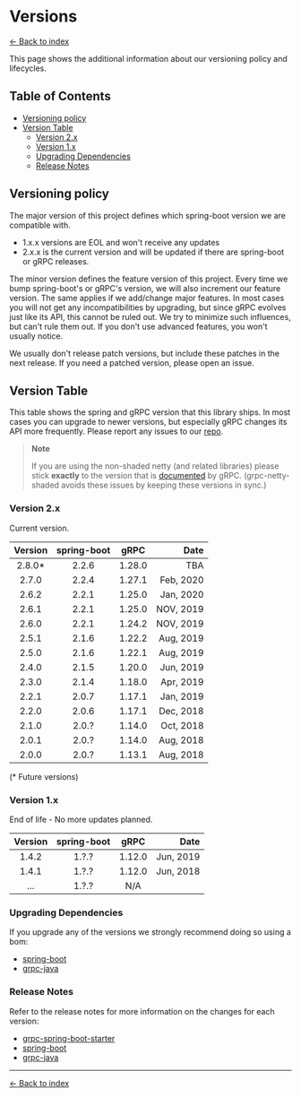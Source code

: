 # Versions

[<- Back to index](index)

This page shows the additional information about our versioning policy and lifecycles.

## Table of Contents <!-- omit in toc -->

- [Versioning policy](#versioning-policy)
- [Version Table](#version-table)
  - [Version 2.x](#version-2x)
  - [Version 1.x](#version-1x)
  - [Upgrading Dependencies](#upgrading-dependencies)
  - [Release Notes](#release-notes)

## Versioning policy

The major version of this project defines which spring-boot version we are compatible with.

- 1.x.x versions are EOL and won't receive any updates
- 2.x.x is the current version and will be updated if there are spring-boot or gRPC releases.

The minor version defines the feature version of this project. Every time we bump spring-boot's or gRPC's version,
we will also increment our feature version. The same applies if we add/change major features.
In most cases you will not get any incompatibilities by upgrading, but since gRPC evolves just like its API,
this cannot be ruled out. We try to minimize such influences, but can't rule them out.
If you don't use advanced features, you won't usually notice.

We usually don't release patch versions, but include these patches in the next release.
If you need a patched version, please open an issue.

## Version Table

This table shows the spring and gRPC version that this library ships.
In most cases you can upgrade to newer versions, but especially gRPC changes its API more frequently.
Please report any issues to our [repo](https://github.com/yidongnan/grpc-spring-boot-starter/issues).

> **Note**
>
> If you are using the non-shaded netty (and related libraries) please stick **exactly** to the version that is
> [documented](https://github.com/grpc/grpc-java/blob/master/SECURITY.md#netty) by gRPC.
> (grpc-netty-shaded avoids these issues by keeping these versions in sync.)

### Version 2.x

Current version.

| Version | spring-boot | gRPC | Date |
|:-------:|:-----------:|:----:| ---: |
| 2.8.0* | 2.2.6 | 1.28.0 | TBA |
| 2.7.0 | 2.2.4 | 1.27.1 | Feb, 2020 |
| 2.6.2 | 2.2.1 | 1.25.0 | Jan, 2020 |
| 2.6.1 | 2.2.1 | 1.25.0 | NOV, 2019 |
| 2.6.0 | 2.2.1 | 1.24.2 | NOV, 2019 |
| 2.5.1 | 2.1.6 | 1.22.2 | Aug, 2019 |
| 2.5.0 | 2.1.6 | 1.22.1 | Aug, 2019 |
| 2.4.0 | 2.1.5 | 1.20.0 | Jun, 2019 |
| 2.3.0 | 2.1.4 | 1.18.0 | Apr, 2019 |
| 2.2.1 | 2.0.7 | 1.17.1 | Jan, 2019 |
| 2.2.0 | 2.0.6 | 1.17.1 | Dec, 2018 |
| 2.1.0 | 2.0.? | 1.14.0 | Oct, 2018 |
| 2.0.1 | 2.0.? | 1.14.0 | Aug, 2018 |
| 2.0.0 | 2.0.? | 1.13.1 | Aug, 2018 |

(* Future versions)

### Version 1.x

End of life - No more updates planned.

| Version | spring-boot | gRPC | Date |
|:-------:|:-----------:|:----:| ---: |
| 1.4.2 | 1.?.? | 1.12.0 | Jun, 2019 |
| 1.4.1 | 1.?.? | 1.12.0 | Jun, 2018 |
| ... | 1.?.? | N/A |

### Upgrading Dependencies

If you upgrade any of the versions we strongly recommend doing so using a bom:

- [spring-boot](https://mvnrepository.com/artifact/org.springframework.boot/spring-boot-starter-parent)
- [grpc-java](https://mvnrepository.com/artifact/io.grpc/grpc-bom)

### Release Notes

Refer to the release notes for more information on the changes for each version:

- [grpc-spring-boot-starter](https://github.com/yidongnan/grpc-spring-boot-starter/releases)
- [spring-boot](https://github.com/spring-projects/spring-boot/releases)
- [grpc-java](https://github.com/grpc/grpc-java/releases)

----------

[<- Back to index](index)
